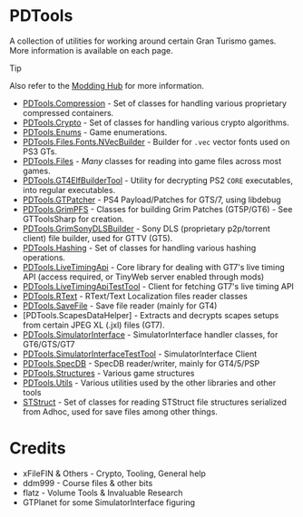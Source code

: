 # PDTools
A collection of utilities for working around certain Gran Turismo games. More information is available on each page. 

> [!TIP]
> Also refer to the [Modding Hub](https://nenkai.github.io/gt-modding-hub/) for more information.

* [PDTools.Compression](PDTools.Compression) - Set of classes for handling various proprietary compressed containers.
* [PDTools.Crypto](PDTools.Crypto) - Set of classes for handling various crypto algorithms.
* [PDTools.Enums](PDTools.Enums) - Game enumerations.
* [PDTools.Files.Fonts.NVecBuilder](PDTools.Files.Fonts.NVecBuilder) - Builder for `.vec` vector fonts used on PS3 GTs.
* [PDTools.Files](PDTools.Files) - *Many* classes for reading into game files across most games.
* [PDTools.GT4ElfBuilderTool](PDTools.GT4ElfBuilderTool) - Utility for decrypting PS2 `CORE` executables, into regular executables.
* [PDTools.GTPatcher](PDTools.GTPatcher) - PS4 Payload/Patches for GTS/7, using libdebug
* [PDTools.GrimPFS](PDTools.GrimPFS) - Classes for building Grim Patches (GT5P/GT6) - See GTToolsSharp for creation.
* [PDTools.GrimSonyDLSBuilder](PDTools.GrimSonyDLSBuilder) - Sony DLS (proprietary p2p/torrent client) file builder, used for GTTV (GT5). 
* [PDTools.Hashing](PDTools.Hashing) - Set of classes for handling various hashing operations.
* [PDTools.LiveTimingApi](PDTools.LiveTimingApi) - Core library for dealing with GT7's live timing API (access required, or TinyWeb server enabled through mods)
* [PDTools.LiveTimingApiTestTool](PDTools.LiveTimingApiTestTool) - Client for fetching GT7's live timing API
* [PDTools.RText](PDTools.RText) - RText/Text Localization files reader classes
* [PDTools.SaveFile](PDTools.SaveFile) - Save file reader (mainly for GT4)
* [PDTools.ScapesDataHelper] - Extracts and decrypts scapes setups from certain JPEG XL (.jxl) files (GT7).
* [PDTools.SimulatorInterface](PDTools.SimulatorInterface) - SimulatorInterface handler classes, for GT6/GTS/GT7
* [PDTools.SimulatorInterfaceTestTool](PDTools.SimulatorInterfaceTestTool) - SimulatorInterface Client
* [PDTools.SpecDB](PDTools.SpecDB) - SpecDB reader/writer, mainly for GT4/5/PSP
* [PDTools.Structures](PDTools.Structures) - Various game structures
* [PDTools.Utils](PDTools.Utils) - Various utilities used by the other libraries and other tools
* [STStruct](STStruct) - Set of classes for reading STStruct file structures serialized from Adhoc, used for save files among other things.

# Credits
* xFileFIN & Others - Crypto, Tooling, General help
* ddm999 - Course files & other bits
* flatz - Volume Tools & Invaluable Research
* GTPlanet for some SimulatorInterface figuring
